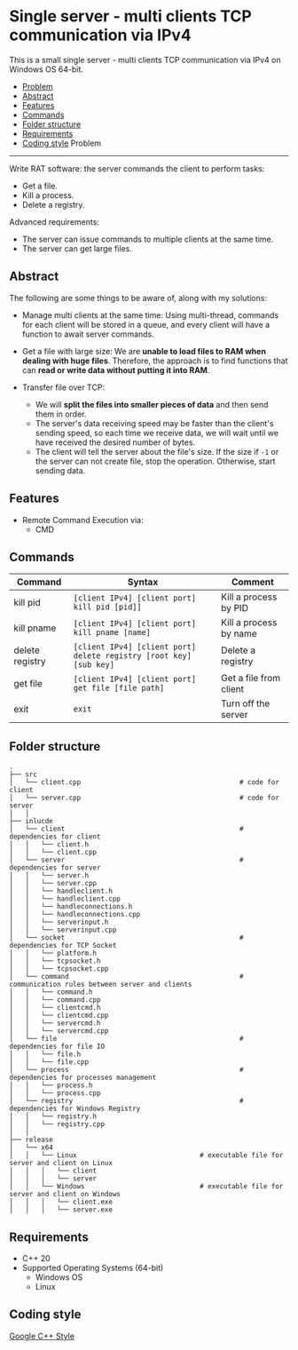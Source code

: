 # Single server - multi clients TCP communication via IPv4 

This is a small single server - multi clients TCP communication via IPv4 on Windows OS 64-bit.

- [Problem](#problem)
- [Abstract](#abstract)
- [Features](#features)
- [Commands](#commands)
- [Folder structure](#folder-structure)
- [Requirements](#requirements)
- [Coding style](#coding-style)
Problem
-------

Write RAT software: the server commands the client to perform tasks: 
- Get a file.
- Kill a process.
- Delete a registry.

Advanced requirements: 
- The server can issue commands to multiple clients at the same time.
- The server can get large files.

Abstract
--------
The following are some things to be aware of, along with my solutions:

* Manage multi clients at the same time: Using multi-thread, commands for each client will be stored in a queue, and every client will have a function to await server commands.

* Get a file with large size: We are **unable to load files to RAM when dealing with huge files**. Therefore, the approach is to find functions that can **read or write data without putting it into RAM**.

* Transfer file over TCP: 
	* We will **split the files into smaller pieces of data** and then send them in order. 
	* The server's data receiving speed may be faster than the client's sending speed, so each time we receive data, we will wait until we have received the desired number of bytes.
	* The client will tell the server about the file's size. If the size if `-1` or the server can not create file, stop the operation. Otherwise, start sending data.

Features
---
* Remote Command Execution via:
  * CMD

Commands
---
|Command|Syntax|Comment|
|-------|------|---------|
|kill pid|`[client IPv4] [client port] kill pid [pid]]`|Kill a process by PID|
|kill pname|`[client IPv4] [client port] kill pname [name]`|Kill a process by name|
|delete registry|`[client IPv4] [client port] delete registry [root key] [sub key]`|Delete a registry|
|get file|`[client IPv4] [client port] get file [file path]`|Get a file from client|
|exit|`exit`|Turn off the server|

Folder structure
----------------
```
.
├── src              
│   └── client.cpp                                        # code for client
│   └── server.cpp                                        # code for server
│   │
├── inlucde
│   └── client                                            # dependencies for client
│   │   └── client.h
│   │   └── client.cpp
│   └── server                                            # dependencies for server 
│   │   └── server.h
│   │   └── server.cpp
│   │   └── handleclient.h
│   │   └── handleclient.cpp
│   │   └── handleconnections.h
│   │   └── handleconnections.cpp
│   │   └── serverinput.h
│   │   └── serverinput.cpp
│   └── socket                                            # dependencies for TCP Socket
│   │   └── platform.h
│   │   └── tcpsocket.h
│   │   └── tcpsocket.cpp
│   └── command                                           # communication rules between server and clients 
│   │   └── command.h
│   │   └── command.cpp
│   │   └── clientcmd.h
│   │   └── clientcmd.cpp
│   │   └── servercmd.h
│   │   └── servercmd.cpp
│   └── file                                              # dependencies for file IO
│   │   └── file.h
│   │   └── file.cpp
│   └── process                                           # dependencies for processes management
│   │   └── process.h
│   │   └── process.cpp
│   └── registry                                          # dependencies for Windows Registry
│   │   └── registry.h
│   │   └── registry.cpp
│   │
├── release              
│   └── x64
│   │   └── Linux                               # executable file for server and client on Linux
│   │   │   └── client			
│   │   │   └── server			
│   │   └── Windows                             # executable file for server and client on Windows
│   │   │   └── client.exe			
│   │   │   └── server.exe			
```


Requirements
---
* C++ 20
* Supported Operating Systems (64-bit)
  * Windows OS
  * Linux

Coding style
------------
[Google C++ Style](https://google.github.io/styleguide/cppguide.html)
